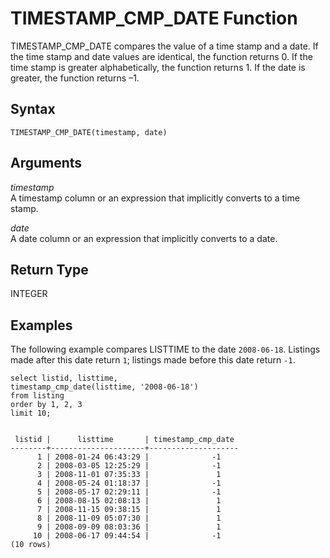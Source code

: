 # TIMESTAMP\_CMP\_DATE Function<a name="r_TIMESTAMP_CMP_DATE"></a>

TIMESTAMP\_CMP\_DATE compares the value of a time stamp and a date\. If the time stamp and date values are identical, the function returns 0\. If the time stamp is greater alphabetically, the function returns 1\. If the date is greater, the function returns –1\.

## Syntax<a name="r_TIMESTAMP_CMP_DATE-syntax"></a>

```
TIMESTAMP_CMP_DATE(timestamp, date)
```

## Arguments<a name="r_TIMESTAMP_CMP_DATE-arguments"></a>

 *timestamp*   
A timestamp column or an expression that implicitly converts to a time stamp\.

 *date*   
A date column or an expression that implicitly converts to a date\.

## Return Type<a name="r_TIMESTAMP_CMP_DATE-return-type"></a>

INTEGER

## Examples<a name="r_TIMESTAMP_CMP_DATE-examples"></a>

The following example compares LISTTIME to the date `2008-06-18`\. Listings made after this date return `1`; listings made before this date return `-1`\. 

```
select listid, listtime,
timestamp_cmp_date(listtime, '2008-06-18')
from listing
order by 1, 2, 3
limit 10;


 listid |      listtime       | timestamp_cmp_date
--------+---------------------+--------------------
      1 | 2008-01-24 06:43:29 |              -1
      2 | 2008-03-05 12:25:29 |              -1
      3 | 2008-11-01 07:35:33 |               1
      4 | 2008-05-24 01:18:37 |              -1
      5 | 2008-05-17 02:29:11 |              -1
      6 | 2008-08-15 02:08:13 |               1
      7 | 2008-11-15 09:38:15 |               1
      8 | 2008-11-09 05:07:30 |               1
      9 | 2008-09-09 08:03:36 |               1
     10 | 2008-06-17 09:44:54 |              -1
(10 rows)
```